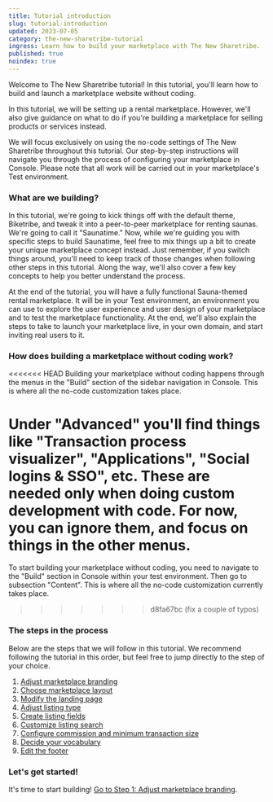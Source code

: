 ```yaml
---
title: Tutorial introduction
slug: tutorial-introduction
updated: 2023-07-05
category: the-new-sharetribe-tutorial
ingress: Learn how to build your marketplace with The New Sharetribe.
published: true
noindex: true
---
```


Welcome to The New Sharetribe tutorial! In this tutorial, you'll learn
how to build and launch a marketplace website without coding.

In this tutorial, we will be setting up a rental marketplace. However,
we'll also give guidance on what to do if you're building a marketplace
for selling products or services instead.

We will focus exclusively on using the no-code settings of The New
Sharetribe throughout this tutorial. Our step-by-step instructions will
navigate you through the process of configuring your marketplace in
Console. Please note that all work will be carried out in your
marketplace's Test environment.

### What are we building?

In this tutorial, we're going to kick things off with the default theme,
Biketribe, and tweak it into a peer-to-peer marketplace for renting
saunas. We're going to call it "Saunatime." Now, while we're guiding you
with specific steps to build Saunatime, feel free to mix things up a bit
to create your unique marketplace concept instead. Just remember, if you
switch things around, you'll need to keep track of those changes when
following other steps in this tutorial. Along the way, we'll also cover
a few key concepts to help you better understand the process.

At the end of the tutorial, you will have a fully functional
Sauna-themed rental marketplace. It will be in your Test environment, an
environment you can use to explore the user experience and user design
of your marketplace and to test the marketplace functionality. At the
end, we'll also explain the steps to take to launch your marketplace
live, in your own domain, and start inviting real users to it.

### How does building a marketplace without coding work?

<<<<<<< HEAD
Building your marketplace without coding happens through the menus in the "Build" section of the sidebar navigation in Console. This is where all the no-code customization takes place.

Under "Advanced" you'll find things like "Transaction
process visualizer", "Applications", "Social logins & SSO", etc. These are needed
only when doing custom development with code. For now, you can ignore
them, and focus on things in the other menus.
=======
To start building your marketplace without coding, you need to navigate
to the "Build" section in Console within your test environment. Then go
to subsection "Content". This is where all the no-code customization
currently takes place.
>>>>>>> d8fa67bc (fix a couple of typos)

### The steps in the process

Below are the steps that we will follow in this tutorial. We recommend
following the tutorial in this order, but feel free to jump directly to
the step of your choice.

1. [Adjust marketplace branding](/the-new-sharetribe/tutorial-marketplace-branding/)
2. [Choose marketplace layout](/the-new-sharetribe/tutorial-marketplace-layout/)
3. [Modify the landing page](/the-new-sharetribe/tutorial-landing-page/)
4. [Adjust listing type](/the-new-sharetribe/tutorial-listing-type/)
5. [Create listing fields](/the-new-sharetribe/tutorial-listing-fields/)
6. [Customize listing search](/the-new-sharetribe/tutorial-listing-search/)
7. [Configure commission and minimum transaction size](/the-new-sharetribe/tutorial-commission-tx-size/)
8. [Decide your vocabulary](/the-new-sharetribe/tutorial-microcopy/)
9. [Edit the footer](/the-new-sharetribe/tutorial-footer/)

### Let's get started!

It's time to start building!
[Go to Step 1: Adjust marketplace branding](/the-new-sharetribe/tutorial-marketplace-branding).
